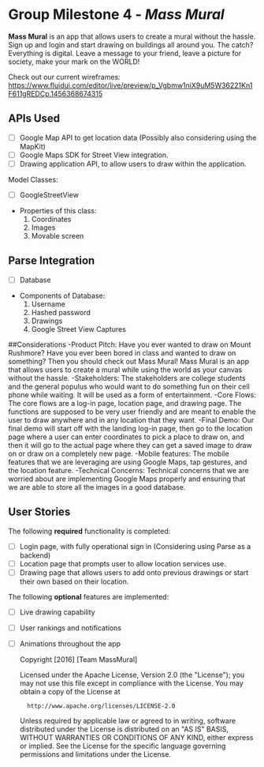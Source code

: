 # Group Milestone 4 - *Mass Mural*

**Mass Mural** is an app that allows users to create a mural without the hassle. Sign up and login and start drawing on buildings all around you. The catch? Everything is digital. Leave a message to your friend, leave a picture for society, make your mark on the WORLD! 

Check out our current wireframes: https://www.fluidui.com/editor/live/preview/p_Vgbmw1niX9uM5W36221Kn1F611gREDCp.1456368674315

## APIs Used
- [ ] Google Map API to get location data (Possibly also considering using the MapKit)
- [ ] Google Maps SDK for Street View integration. 
- [ ] Drawing application API, to allow users to draw within the application. 

Model Classes:
- [ ] GoogleStreetView
 - Properties of this class:
    1. Coordinates
    2. Images
    3. Movable screen

## Parse Integration
- [ ] Database
 - Components of Database: 
    1. Username
    2. Hashed password
    3. Drawings 
    4. Google Street View Captures 

##Considerations
-Product Pitch:
Have you ever wanted to draw on Mount Rushmore? Have you ever been bored in class and wanted to draw on something? Then you should check out Mass Mural! Mass Mural is an app that allows users to create a mural while using the world as your canvas without the hassle. 
-Stakeholders:
The stakeholders are college students and the general populus who would want to do something fun on their cell phone while waiting. It will be used as a form of entertainment.
-Core Flows:
The core flows are a log-in page, location page, and drawing page. The functions are supposed to be very user friendly and are meant to enable the user to draw anywhere and in any location that they want.
-Final Demo:
Our final demo will start off with the landing log-in page, then go to the location page where a user can enter coordinates to pick a place to draw on, and then it will go to the actual page where they can get a saved image to draw on or draw on a completely new page.
-Mobile features:
The mobile features that we are leveraging are using Google Maps, tap gestures, and the location feature.
-Technical Concerns:
Technical concerns that we are worried about are implementing Google Maps properly and ensuring that we are able to store all the images in a good database.

## User Stories

The following **required** functionality is completed:

- [ ] Login page, with fully operational sign in (Considering using Parse as a backend) 
- [ ] Location page that prompts user to allow location services use. 
- [ ] Drawing page that allows users to add onto previous drawings or start their own based on their location. 

The following **optional** features are implemented:

- [ ] Live drawing capability 
- [ ] User rankings and notifications 
- [ ] Animations throughout the app

    Copyright [2016] [Team MassMural]

    Licensed under the Apache License, Version 2.0 (the "License");
    you may not use this file except in compliance with the License.
    You may obtain a copy of the License at

        http://www.apache.org/licenses/LICENSE-2.0

    Unless required by applicable law or agreed to in writing, software
    distributed under the License is distributed on an "AS IS" BASIS,
    WITHOUT WARRANTIES OR CONDITIONS OF ANY KIND, either express or implied.
    See the License for the specific language governing permissions and
    limitations under the License.

